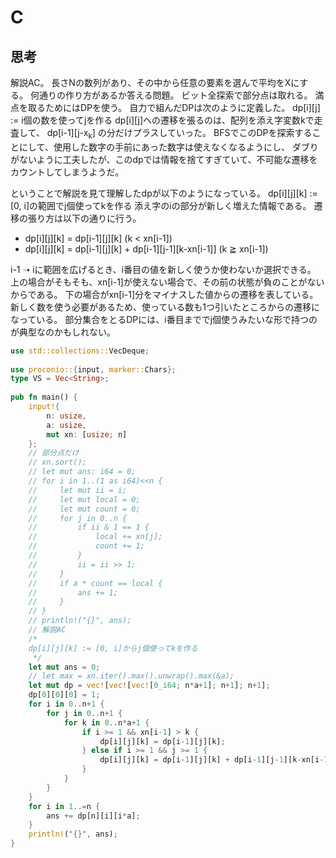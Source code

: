 # C
## 思考
解説AC。
長さNの数列があり、その中から任意の要素を選んで平均をXにする。
何通りの作り方があるか答える問題。
ビット全探索で部分点は取れる。
満点を取るためにはDPを使う。
自力で組んだDPは次のように定義した。
dp[i][j] := i個の数を使ってjを作る
dp[i][j]への遷移を張るのは、配列を添え字変数kで走査して、
dp[i-1][j-x<sub>k</sub>]
の分だけプラスしていった。
BFSでこのDPを探索することにして、使用した数字の手前にあった数字は使えなくなるようにし、
ダブりがないように工夫したが、このdpでは情報を捨てすぎていて、不可能な遷移をカウントしてしまうようだ。

ということで解説を見て理解したdpが以下のようになっている。
dp[i][j][k] := [0, i]の範囲でj個使ってkを作る
添え字のiの部分が新しく増えた情報である。
遷移の張り方は以下の通りに行う。

- dp[i][j][k] = dp[i-1][j][k] (k < xn[i-1])
- dp[i][j][k] = dp[i-1][j][k] + dp[i-1][j-1][k-xn[i-1]] (k ≧ xn[i-1])

i-1 ➝ iに範囲を広げるとき、i番目の値を新しく使うか使わないか選択できる。
上の場合がそもそも、xn[i-1]が使えない場合で、その前の状態が負のことがないからである。
下の場合がxn[i-1]分をマイナスした値からの遷移を表している。
新しく数を使う必要があるため、使っている数も1つ引いたところからの遷移になっている。
部分集合をとるDPには、i番目まででj個使うみたいな形で持つのが典型なのかもしれない。
```rust
use std::collections::VecDeque;
 
use proconio::{input, marker::Chars};
type VS = Vec<String>;
 
pub fn main() {
    input!{
        n: usize,
        a: usize,
        mut xn: [usize; n]
    };
    // 部分点だけ
    // xn.sort();
    // let mut ans: i64 = 0;
    // for i in 1..(1 as i64)<<n {
    //     let mut ii = i;
    //     let mut local = 0;
    //     let mut count = 0;
    //     for j in 0..n {
    //         if ii & 1 == 1 {
    //             local += xn[j];
    //             count += 1;
    //         }
    //         ii = ii >> 1;
    //     }
    //     if a * count == local {
    //         ans += 1;
    //     }
    // }
    // println!("{}", ans);
    // 解説AC
    /*
    dp[i][j][k] := [0, i]からj個使ってkを作る
     */
    let mut ans = 0;
    // let max = xn.iter().max().unwrap().max(&a);
    let mut dp = vec![vec![vec![0_i64; n*a+1]; n+1]; n+1];
    dp[0][0][0] = 1;
    for i in 0..n+1 {
        for j in 0..n+1 {
            for k in 0..n*a+1 {
                if i >= 1 && xn[i-1] > k {
                    dp[i][j][k] = dp[i-1][j][k];
                } else if i >= 1 && j >= 1 {
                    dp[i][j][k] = dp[i-1][j][k] + dp[i-1][j-1][k-xn[i-1]];
                }
            }
        }
    }
    for i in 1..=n {
        ans += dp[n][i][i*a];
    }
    println!("{}", ans);
}
```